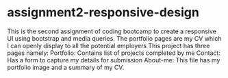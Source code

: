 # assignment2-responsive-design
This is the second assignment of coding bootcamp to create a responsive UI using bootstrap and media queries.
The portfolio pages are my CV which I can openly display to all the potential employers
This project has three pages namely:
Portfolio: Contains list of projects completed by me
Contact: Has a form to capture my details for submission
About-me: This file has my portfolio image and a summary of my CV.

